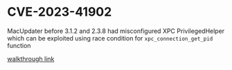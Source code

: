 # CVE-2023-41902

MacUpdater before 3.1.2 and 2.3.8 had misconfigured XPC PrivilegedHelper which can be exploited using race condition 
for `xpc_connection_get_pid` function

[walkthrough link](https://www.ns-echo.com/posts/cve_2023_41902.html)